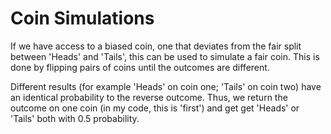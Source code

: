 # Coin Simulations

If we have access to a biased coin, one that deviates from the fair split between 'Heads' and 'Tails', this can be used to simulate a fair coin. This is done by flipping pairs of coins until the outcomes are different. 

Different results (for example 'Heads' on coin one; 'Tails' on coin two) have an identical probability to the reverse outcome. Thus, we return the outcome on one coin (in my code, this is 'first') and get get 'Heads' or 'Tails' both with 0.5 probability.
